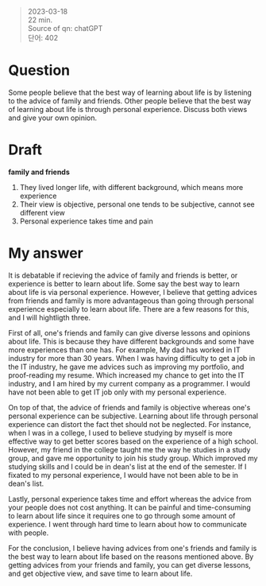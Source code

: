 > 2023-03-18 <br>
> 22 min. <br>
> Source of qn: chatGPT <br>
> 단어: 402
# Question
Some people believe that the best way of learning about life is by listening to the advice of family and friends. Other people believe that the best way of learning about life is through personal experience. Discuss both views and give your own opinion.

# Draft
**family and friends**

1. They lived longer life, with different background, which means more experience 
2. Their view is objective, personal one tends to be subjective, cannot see different view
3. Personal experience takes time and pain

# My answer
It is debatable if recieving the advice of family and friends is better, or experience is better to learn about life. Some say the best way to learn about life is via personal experience. However, I believe that getting advices from friends and family is more advantageous than going through personal experience especially to learn about life. There are a few reasons for this, and I will hightligth three.

First of all, one's friends and family can give diverse lessons and opinions about life. This is because they have different backgrounds and some have more experiences than one has. For example, My dad has worked in IT industry for more than 30 years. When I was having difficulty to get a job in the IT industry, he gave me advices such as improving my portfolio, and proof-reading my resume. Which increased my chance to get into the IT industry, and I am hired by my current company as a programmer. I would have not been able to get IT job only with my personal experience.

On top of that, the advice of friends and family is objective whereas one's personal experience can be subjective. Learning about life through personal experience can distort the fact thet should not be neglected. For instance, when I was in a college, I used to believe studying by myself is more effective way to get better scores based on the experience of a high school. However, my friend in the college taught me the way he studies in a study group, and gave me opportunity to join his study group. Which improved my studying skills and I could be in dean's list at the end of the semester. If I fixated to my personal experience, I would have not been able to be in dean's list. 

Lastly, personal experience takes time and effort whereas the advice from your people does not cost anything. It can be painful and time-consuming to learn about life since it requires one to go through some amount of experience. I went through hard time to learn about how to communicate with people. 

For the conclusion, I believe having advices from one's friends and family is the best way to learn about life based on the reasons mentioned above. By getting advices from your friends and family, you can get diverse lessons, and get objective view, and save time to learn about life.